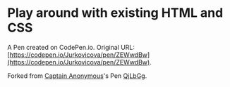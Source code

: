 # Play around with existing HTML and CSS

A Pen created on CodePen.io. Original URL: [https://codepen.io/Jurkovicova/pen/ZEWwdBw](https://codepen.io/Jurkovicova/pen/ZEWwdBw).



Forked from [Captain Anonymous](http://codepen.io/anon/)'s Pen [QjLbGg](http://codepen.io/anon/pen/QjLbGg/).
